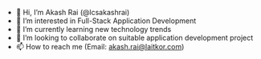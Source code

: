 - 👋 Hi, I’m Akash Rai (@lcsakashrai)
- 👀 I’m interested in Full-Stack Application Development
- 🌱 I’m currently learning new technology trends
- 💞️ I’m looking to collaborate on suitable application development project
- 📫 How to reach me (Email: akash.rai@laitkor.com)

<!---
lcsakashrai/lcsakashrai is a ✨ special ✨ repository because its `README.md` (this file) appears on your GitHub profile.
You can click the Preview link to take a look at your changes.
--->
